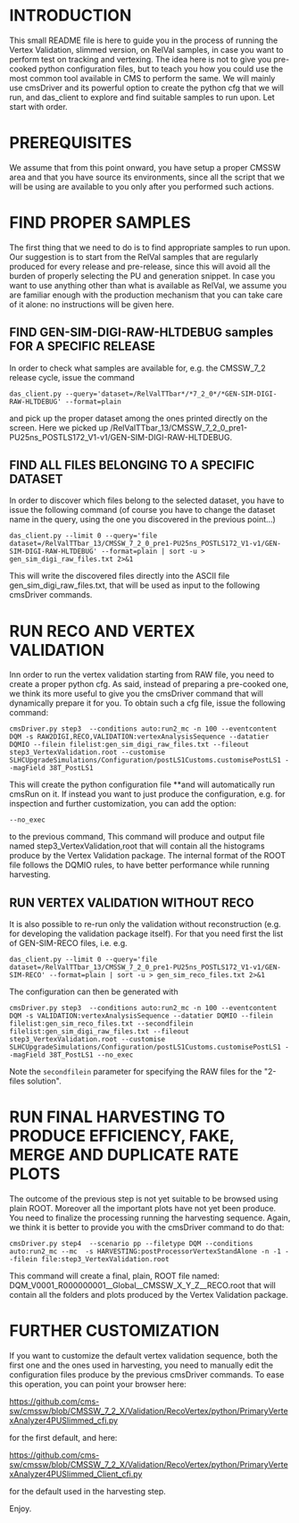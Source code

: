 INTRODUCTION
============

This small README file is here to guide you in the process of running
the Vertex Validation, slimmed version, on RelVal samples, in case you
want to perform test on tracking and vertexing. The idea here is not
to give you pre-cooked python configuration files, but to teach you
how you could use the most common tool available in CMS to perform the
same. We will mainly use cmsDriver and its powerful option to create
the python cfg that we will run, and das_client to explore and find
suitable samples to run upon. Let start with order.

PREREQUISITES
=============

We assume that from this point onward, you have setup a proper CMSSW
area and that you have source its environments, since all the script
that we will be using are available to you only after you performed
such actions.

FIND PROPER SAMPLES
===================

The first thing that we need to do is to find appropriate samples to
run upon. Our suggestion is to start from the RelVal samples that are
regularly produced for every release and pre-release, since this will
avoid all the burden of properly selecting the PU and generation
snippet. In case you want to use anything other than what is available
as RelVal, we assume you are familiar enough with the production
mechanism that you can take care of it alone: no instructions will be
given here.

FIND GEN-SIM-DIGI-RAW-HLTDEBUG samples FOR A SPECIFIC RELEASE
-------------------------------------------------------------

In order to check what samples are available for, e.g. the CMSSW_7_2
release cycle, issue the command

```
das_client.py --query='dataset=/RelValTTbar*/*7_2_0*/*GEN-SIM-DIGI-RAW-HLTDEBUG' --format=plain
```

and pick up the proper dataset among the ones printed directly on the
screen. Here we picked up
/RelValTTbar_13/CMSSW_7_2_0_pre1-PU25ns_POSTLS172_V1-v1/GEN-SIM-DIGI-RAW-HLTDEBUG.

FIND ALL FILES BELONGING TO A SPECIFIC DATASET
----------------------------------------------

In order to discover which files belong to the selected dataset, you
have to issue the following command (of course you have to change the
dataset name in the query, using the one you discovered in the
previous point...)

```
das_client.py --limit 0 --query='file dataset=/RelValTTbar_13/CMSSW_7_2_0_pre1-PU25ns_POSTLS172_V1-v1/GEN-SIM-DIGI-RAW-HLTDEBUG' --format=plain | sort -u > gen_sim_digi_raw_files.txt 2>&1
```

This will write the discovered files directly into the ASCII file
gen_sim_digi_raw_files.txt, that will be used as input to the
following cmsDriver commands.

RUN RECO AND VERTEX VALIDATION
==============================

Inn order to run the vertex validation starting from RAW file, you
need to create a proper python cfg. As said, instead of preparing a
pre-cooked one, we think its more useful to give you the cmsDriver
command that will dynamically prepare it for you. To obtain such a cfg
file, issue the following command:

```
cmsDriver.py step3  --conditions auto:run2_mc -n 100 --eventcontent DQM -s RAW2DIGI,RECO,VALIDATION:vertexAnalysisSequence --datatier DQMIO --filein filelist:gen_sim_digi_raw_files.txt --fileout step3_VertexValidation.root --customise SLHCUpgradeSimulations/Configuration/postLS1Customs.customisePostLS1 --magField 38T_PostLS1
```

This will create the python configuration file **and will
automatically run cmsRun on it. If instead you want to just produce
the configuration, e.g. for inspection and further customization, you
can add the option:

```
--no_exec
```

to the previous command, This command will produce and output file
named step3_VertexValidation,root that will contain all the histograms
produce by the Vertex Validation package. The internal format of the
ROOT file follows the DQMIO rules, to have better performance while
running harvesting.

RUN VERTEX VALIDATION WITHOUT RECO
----------------------------------

It is also possible to re-run only the validation without
reconstruction (e.g. for developing the validation package itself).
For that you need first the list of GEN-SIM-RECO files, i.e. e.g.

```
das_client.py --limit 0 --query='file dataset=/RelValTTbar_13/CMSSW_7_2_0_pre1-PU25ns_POSTLS172_V1-v1/GEN-SIM-RECO' --format=plain | sort -u > gen_sim_reco_files.txt 2>&1
```

The configuration can then be generated with

```
cmsDriver.py step3  --conditions auto:run2_mc -n 100 --eventcontent DQM -s VALIDATION:vertexAnalysisSequence --datatier DQMIO --filein filelist:gen_sim_reco_files.txt --secondfilein filelist:gen_sim_digi_raw_files.txt --fileout step3_VertexValidation.root --customise SLHCUpgradeSimulations/Configuration/postLS1Customs.customisePostLS1 --magField 38T_PostLS1 --no_exec
```

Note the `secondfilein` parameter for specifying the RAW files for the
"2-files solution".



RUN FINAL HARVESTING TO PRODUCE EFFICIENCY, FAKE, MERGE AND DUPLICATE RATE PLOTS
================================================================================

The outcome of the previous step is not yet suitable to be browsed
using plain ROOT. Moreover all the important plots have not yet been
produce. You need to finalize the processing running the harvesting
sequence. Again, we think it is better to provide you with the
cmsDriver command to do that:

```
cmsDriver.py step4  --scenario pp --filetype DQM --conditions auto:run2_mc --mc  -s HARVESTING:postProcessorVertexStandAlone -n -1 --filein file:step3_VertexValidation.root
```
This command will create a final, plain, ROOT file named:
DQM_V0001_R000000001__Global__CMSSW_X_Y_Z__RECO.root that will contain
all the folders and plots produced by the Vertex Validation package.


FURTHER CUSTOMIZATION
=====================

If you want to customize the default vertex validation sequence, both
the first one and the ones used in harvesting, you need to manually
edit the configuration files produce by the previous cmsDriver
commands. To ease this operation, you can point your browser here:

https://github.com/cms-sw/cmssw/blob/CMSSW_7_2_X/Validation/RecoVertex/python/PrimaryVertexAnalyzer4PUSlimmed_cfi.py

for the first default, and here:

https://github.com/cms-sw/cmssw/blob/CMSSW_7_2_X/Validation/RecoVertex/python/PrimaryVertexAnalyzer4PUSlimmed_Client_cfi.py

for the default used in the harvesting step.

Enjoy.


